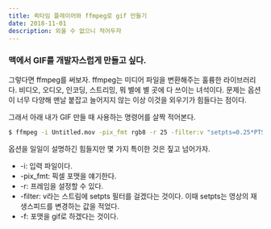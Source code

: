 ```yaml
---
title: 퀵타임 플레이어와 ffmpeg로 gif 만들기
date: 2018-11-01
description: 외울 수 없으니 적어두자
---
```


### 맥에서 GIF를 개발자스럽게 만들고 싶다. 

그렇다면 ffmpeg를 써보자. ffmpeg는 미디어 파일을 변환해주는 훌륭한 라이브러리다. 비디오, 오디오, 인코딩, 스트리밍, 뭐 별에 별 곳에 다 쓰이는 녀석이다. 문제는 옵션이 너무 다양해 맨날 붙잡고 늘어지지 않는 이상 이것을 외우기가 힘들다는 점이다.

그래서 아래 내가 GIF 만들 때 사용하는 명령어를 살짝 적어본다.

```bash
$ ffmpeg -i Untitled.mov -pix_fmt rgb8 -r 25 -filter:v "setpts=0.25*PTS" -f gif out.gif
```

옵션을 일일이 설명하긴 힘들지만 몇 가지 특이한 것은 짚고 넘어가자.

* -i: 입력 파일이다.
* -pix_fmt: 픽셀 포맷을 얘기한다.
* -r: 프레임을 설정할 수 있다.
* -filter: v라는 스트림에 setpts 필터를 걸겠다는 것이다. 이때 setpts는 영상의 재생스피드를 변경하는 값을 적었다.
* -f: 포맷을 gif로 하겠다는 것이다.
